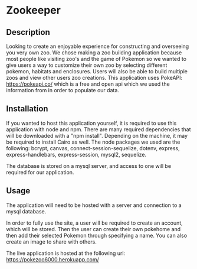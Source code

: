# Zookeeper

## Description

Looking to create an enjoyable experience for constructing and overseeing you very own zoo. We chose making a zoo building application because most people like visiting zoo's and the game of Pokemon so we wanted to give users a way to customize their own zoo by selecting different pokemon, habitats and enclosures. Users will also be able to build multiple zoos and view other users zoo creations. This application uses PokeAPI: https://pokeapi.co/ which is a free and open api which we used the information from in order to populate our data.

## Installation

If you wanted to host this application yourself, it is required to use this application with node and npm. There are many required dependencies that will be downloaded with a "npm install". Depending on the machine, it may be required to install Cairo as well. The node packages we used are the following: bcrypt, canvas, connect-session-sequelize, dotenv, express, express-handlebars, express-session, mysql2, sequelize.

The database is stored on a mysql server, and access to one will be required for our application.

## Usage

The application will need to be hosted with a server and connection to a mysql database.

In order to fully use the site, a user will be required to create an account, which will be stored. Then the user can create their own pokehome and then add their selected Pokemon through specifying a name. You can also create an image to share with others.

The live application is hosted at the following url:
https://pokezoo6000.herokuapp.com/

